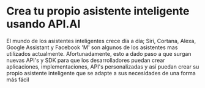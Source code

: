 # Crea tu propio asistente inteligente usando API.AI

El mundo de los asistentes inteligentes crece día a día; Siri, Cortana, Alexa, Google Assistant y Facebook 'M' son algunos de los asistentes mas utilizados actualmente. Afortunadamente, esto a dado paso a que surgan nuevas API's y SDK para que los desarrolladores puedan crear aplicaciones, implementaciones, API's personalizadas y así puedan crear su propio asistente inteligente que se adapte a sus necesidades de una forma más fácil
